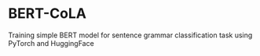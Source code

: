 # BERT-CoLA
Training simple BERT model for sentence grammar classification task using PyTorch and HuggingFace
